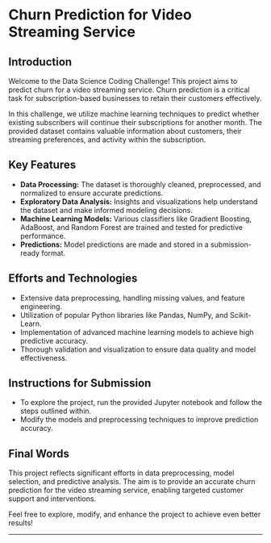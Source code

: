 # Churn Prediction for Video Streaming Service

## Introduction

Welcome to the Data Science Coding Challenge! This project aims to predict churn for a video streaming service. Churn prediction is a critical task for subscription-based businesses to retain their customers effectively.

In this challenge, we utilize machine learning techniques to predict whether existing subscribers will continue their subscriptions for another month. The provided dataset contains valuable information about customers, their streaming preferences, and activity within the subscription.

## Key Features

- **Data Processing:** The dataset is thoroughly cleaned, preprocessed, and normalized to ensure accurate predictions.
- **Exploratory Data Analysis:** Insights and visualizations help understand the dataset and make informed modeling decisions.
- **Machine Learning Models:** Various classifiers like Gradient Boosting, AdaBoost, and Random Forest are trained and tested for predictive performance.
- **Predictions:** Model predictions are made and stored in a submission-ready format.

## Efforts and Technologies

- Extensive data preprocessing, handling missing values, and feature engineering.
- Utilization of popular Python libraries like Pandas, NumPy, and Scikit-Learn.
- Implementation of advanced machine learning models to achieve high predictive accuracy.
- Thorough validation and visualization to ensure data quality and model effectiveness.

## Instructions for Submission

- To explore the project, run the provided Jupyter notebook and follow the steps outlined within.
- Modify the models and preprocessing techniques to improve prediction accuracy.

## Final Words

This project reflects significant efforts in data preprocessing, model selection, and predictive analysis. The aim is to provide an accurate churn prediction for the video streaming service, enabling targeted customer support and interventions.

Feel free to explore, modify, and enhance the project to achieve even better results!

---

